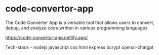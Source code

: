 # code-convertor-app


The Code Converter App is a versatile tool that allows users to convert, debug, and analyze code written in various programming languages

https://code-convertor-app.netlify.app/

Tech-stack -  nodejs javascript css html express bcrypt openai-chatgpt

